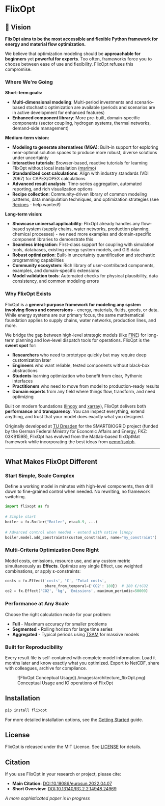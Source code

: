 # FlixOpt

## 🎯 Vision

**FlixOpt aims to be the most accessible and flexible Python framework for energy and material flow optimization.**

We believe that optimization modeling should be **approachable for beginners** yet **powerful for experts**. Too often, frameworks force you to choose between ease of use and flexibility. FlixOpt refuses this compromise.

### Where We're Going

**Short-term goals:**

- **Multi-dimensional modeling**: Multi-period investments and scenario-based stochastic optimization are available (periods and scenarios are in active development for enhanced features)
- **Enhanced component library**: More pre-built, domain-specific components (sector coupling, hydrogen systems, thermal networks, demand-side management)

**Medium-term vision:**

- **Modeling to generate alternatives (MGA)**: Built-in support for exploring near-optimal solution spaces to produce more robust, diverse solutions under uncertainty
- **Interactive tutorials**: Browser-based, reactive tutorials for learning FlixOpt without local installation ([marimo](https://marimo.io))
- **Standardized cost calculations**: Align with industry standards (VDI 2067) for CAPEX/OPEX calculations
- **Advanced result analysis**: Time-series aggregation, automated reporting, and rich visualization options
- **Recipe collection**: Community-driven library of common modeling patterns, data manipulation techniques, and optimization strategies (see [Recipes](user-guide/recipes/index.md) - help wanted!)

**Long-term vision:**

- **Showcase universal applicability**: FlixOpt already handles any flow-based system (supply chains, water networks, production planning, chemical processes) - we need more examples and domain-specific component libraries to demonstrate this
- **Seamless integration**: First-class support for coupling with simulation tools, databases, existing energy system models, and GIS data
- **Robust optimization**: Built-in uncertainty quantification and stochastic programming capabilities
- **Community ecosystem**: Rich library of user-contributed components, examples, and domain-specific extensions
- **Model validation tools**: Automated checks for physical plausibility, data consistency, and common modeling errors

### Why FlixOpt Exists

FlixOpt is a **general-purpose framework for modeling any system involving flows and conversions** - energy, materials, fluids, goods, or data. While energy systems are our primary focus, the same mathematical foundation applies to supply chains, water networks, production lines, and more.

We bridge the gap between high-level strategic models (like [FINE](https://github.com/FZJ-IEK3-VSA/FINE)) for long-term planning and low-level dispatch tools for operations. FlixOpt is the **sweet spot** for:

- **Researchers** who need to prototype quickly but may require deep customization later
- **Engineers** who want reliable, tested components without black-box abstractions
- **Students** learning optimization who benefit from clear, Pythonic interfaces
- **Practitioners** who need to move from model to production-ready results
- **Domain experts** from any field where things flow, transform, and need optimizing

Built on modern foundations ([linopy](https://github.com/PyPSA/linopy/) and [xarray](https://github.com/pydata/xarray)), FlixOpt delivers both **performance** and **transparency**. You can inspect everything, extend anything, and trust that your model does exactly what you designed.

Originally developed at [TU Dresden](https://github.com/gewv-tu-dresden) for the SMARTBIOGRID project (funded by the German Federal Ministry for Economic Affairs and Energy, FKZ: 03KB159B), FlixOpt has evolved from the Matlab-based flixOptMat framework while incorporating the best ideas from [oemof/solph](https://github.com/oemof/oemof-solph).

---

## What Makes FlixOpt Different

### Start Simple, Scale Complex
Define a working model in minutes with high-level components, then drill down to fine-grained control when needed. No rewriting, no framework switching.

```python
import flixopt as fx

# Simple start
boiler = fx.Boiler("Boiler", eta=0.9, ...)

# Advanced control when needed - extend with native linopy
boiler.model.add_constraints(custom_constraint, name="my_constraint")
```

### Multi-Criteria Optimization Done Right
Model costs, emissions, resource use, and any custom metric simultaneously as **Effects**. Optimize any single Effect, use weighted combinations, or apply ε-constraints:

```python
costs = fx.Effect('costs', '€', 'Total costs',
                  share_from_temporal={'CO2': 180})  # 180 €/tCO2
co2 = fx.Effect('CO2', 'kg', 'Emissions', maximum_periodic=50000)
```

### Performance at Any Scale
Choose the right calculation mode for your problem:

- **Full** - Maximum accuracy for smaller problems
- **Segmented** - Rolling horizon for large time series
- **Aggregated** - Typical periods using [TSAM](https://github.com/FZJ-IEK3-VSA/tsam) for massive models

### Built for Reproducibility
Every result file is self-contained with complete model information. Load it months later and know exactly what you optimized. Export to NetCDF, share with colleagues, archive for compliance.

<figure markdown>
  ![FlixOpt Conceptual Usage](./images/architecture_flixOpt.png)
  <figcaption>Conceptual Usage and IO operations of FlixOpt</figcaption>
</figure>

## Installation

```bash
pip install flixopt
```

For more detailed installation options, see the [Getting Started](getting-started.md) guide.

## License

FlixOpt is released under the MIT License. See [LICENSE](https://github.com/flixopt/flixopt/blob/main/LICENSE) for details.

## Citation

If you use FlixOpt in your research or project, please cite:

- **Main Citation:** [DOI:10.18086/eurosun.2022.04.07](https://doi.org/10.18086/eurosun.2022.04.07)
- **Short Overview:** [DOI:10.13140/RG.2.2.14948.24969](https://doi.org/10.13140/RG.2.2.14948.24969)

*A more sophisticated paper is in progress*
